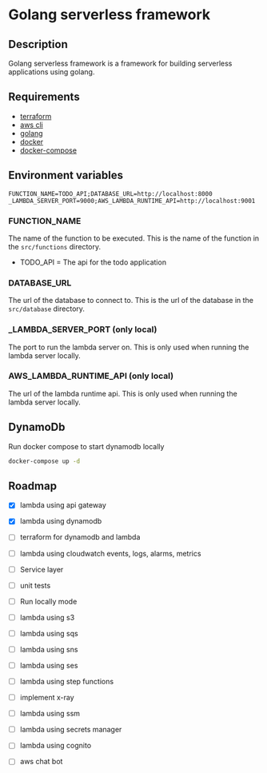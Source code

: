 # Golang serverless framework

## Description
Golang serverless framework is a framework for building serverless applications using golang.

## Requirements
- [terraform](https://www.terraform.io/downloads.html)
- [aws cli](https://docs.aws.amazon.com/cli/latest/userguide/install-cliv2.html)
- [golang](https://golang.org/doc/install)
- [docker](https://docs.docker.com/get-docker/)
- [docker-compose](https://docs.docker.com/compose/install/)

## Environment variables
```shell
FUNCTION_NAME=TODO_API;DATABASE_URL=http://localhost:8000
_LAMBDA_SERVER_PORT=9000;AWS_LAMBDA_RUNTIME_API=http://localhost:9001

```
### FUNCTION_NAME
The name of the function to be executed. This is the name of the function in the `src/functions` directory.
- TODO_API = The api for the todo application

### DATABASE_URL
The url of the database to connect to. This is the url of the database in the `src/database` directory.

### _LAMBDA_SERVER_PORT (only local)
The port to run the lambda server on. This is only used when running the lambda server locally.

### AWS_LAMBDA_RUNTIME_API (only local)
The url of the lambda runtime api. This is only used when running the lambda server locally.


## DynamoDb 
Run docker compose to start dynamodb locally
```bash
docker-compose up -d
```

## Roadmap
- [x] lambda using api gateway
- [x] lambda using dynamodb
- [ ] terraform for dynamodb and lambda
- [ ] lambda using cloudwatch events, logs, alarms, metrics
- [ ] Service layer
- [ ] unit tests
- [ ] Run locally mode
- [ ] lambda using s3
- [ ] lambda using sqs
- [ ] lambda using sns
- [ ] lambda using ses
- [ ] lambda using step functions
- [ ] implement x-ray
- [ ] lambda using ssm
- [ ] lambda using secrets manager
- [ ] lambda using cognito
- [ ] aws chat bot
    
